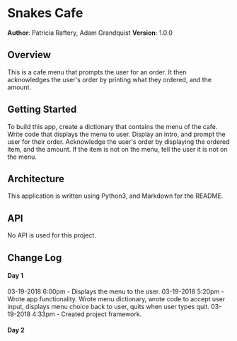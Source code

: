 # Snakes Cafe

**Author**: Patricia Raftery, Adam Grandquist
**Version**: 1.0.0

## Overview
This is a cafe menu that prompts the user for an order. It then acknowledges the user's order by printing what they ordered, and the amount.

## Getting Started
To build this app, create a dictionary that contains the menu of the cafe. Write code that displays the menu to user. Display an intro, and prompt the user for their order. Acknowledge the user's order by displaying the ordered item, and the amount. If the item is not on the menu, tell the user it is not on the menu.

## Architecture
This application is written using Python3, and Markdown for the README.

## API
No API is used for this project.

## Change Log

#### Day 1
03-19-2018 6:00pm - Displays the menu to the user.
03-19-2018 5:20pm - Wrote app functionality. Wrote menu dictionary, wrote code to accept user input, displays menu choice back to user, quits when user types quit.
03-19-2018 4:33pm - Created project framework.

#### Day 2
